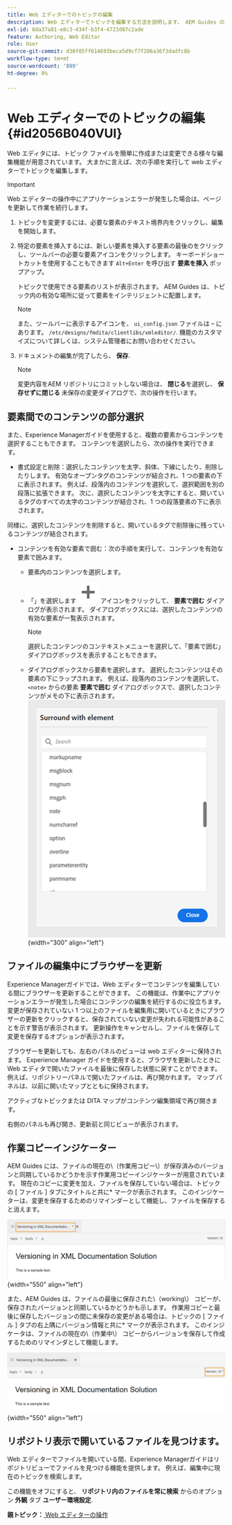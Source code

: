 ```yaml
---
title: Web エディターでのトピックの編集
description: Web エディターでトピックを編集する方法を説明します。 AEM Guides のトピックファイルを変更するための様々な編集機能について説明します。
exl-id: 8da37a81-e8c3-434f-b3f4-4723d87c2ade
feature: Authoring, Web Editor
role: User
source-git-commit: d30f05ff614693beca5d9cf7f206a36f3dadfc8b
workflow-type: tm+mt
source-wordcount: '889'
ht-degree: 0%

---
```


# Web エディターでのトピックの編集 {#id2056B040VUI}

Web エディタには、トピック ファイルを簡単に作成または変更できる様々な編集機能が用意されています。 大まかに言えば、次の手順を実行して web エディターでトピックを編集します。

>[!IMPORTANT]
>
> Web エディターの操作中にアプリケーションエラーが発生した場合は、ページを更新して作業を続行します。

1. トピックを変更するには、必要な要素のテキスト境界内をクリックし、編集を開始します。

1. 特定の要素を挿入するには、新しい要素を挿入する要素の最後のをクリックし、ツールバーの必要な要素アイコンをクリックします。 キーボードショートカットを使用することもできます `Alt+Enter` を呼び出す **要素を挿入** ポップアップ。

   トピックで使用できる要素のリストが表示されます。 AEM Guides は、トピック内の有効な場所に従って要素をインテリジェントに配置します。

   >[!NOTE]
   >
   > また、ツールバーに表示するアイコンを、 `ui_config.json` ファイルは – にあります。 `/etc/designs/fmdita/clientlibs/xmleditor/`. 機能のカスタマイズについて詳しくは、システム管理者にお問い合わせください。

1. ドキュメントの編集が完了したら、 **保存**.

   >[!NOTE]
   >
   > 変更内容をAEM リポジトリにコミットしない場合は、 **閉じる**&#x200B;を選択し、 **保存せずに閉じる** 未保存の変更ダイアログで、次の操作を行います。


## 要素間でのコンテンツの部分選択

また、Experience Managerガイドを使用すると、複数の要素からコンテンツを選択することもできます。 コンテンツを選択したら、次の操作を実行できます。
- 書式設定と削除：選択したコンテンツを太字、斜体、下線にしたり、削除したりします。 有効なオープンタグのコンテンツが結合され、1 つの要素の下に表示されます。 例えば、段落内のコンテンツを選択して、選択範囲を別の段落に拡張できます。 次に、選択したコンテンツを太字にすると、開いているタグのすべての太字のコンテンツが結合され、1 つの段落要素の下に表示されます。

同様に、選択したコンテンツを削除すると、開いているタグで削除後に残っているコンテンツが結合されます。

- コンテンツを有効な要素で囲む：次の手順を実行して、コンテンツを有効な要素で囲みます。
   - 要素内のコンテンツを選択します。
   - 「」を選択します ![add](images/Add_icon.svg) アイコンをクリックして、 **要素で囲む** ダイアログが表示されます。 ダイアログボックスには、選択したコンテンツの有効な要素が一覧表示されます。
     >[!NOTE]
     >
     > 選択したコンテンツのコンテキストメニューを選択して、「要素で囲む」 ダイアログボックスを表示することもできます。

   - ダイアログボックスから要素を選択します。 選択したコンテンツはその要素の下にラップされます。 例えば、段落内のコンテンツを選択して、 `<note>` からの要素 **要素で囲む** ダイアログボックスで、選択したコンテンツがメモの下に表示されます。\
     ![サラウンド要素ダイアログボックス](./images/surround-element.png) {width="300" align="left"}

## ファイルの編集中にブラウザーを更新

Experience Managerガイドでは、Web エディターでコンテンツを編集している間にブラウザーを更新することができます。 この機能は、作業中にアプリケーションエラーが発生した場合にコンテンツの編集を続行するのに役立ちます。 変更が保存されていない 1 つ以上のファイルを編集用に開いているときにブラウザーの更新をクリックすると、保存されていない変更が失われる可能性があることを示す警告が表示されます。 更新操作をキャンセルし、ファイルを保存して変更を保存するオプションが表示されます。

ブラウザーを更新しても、左右のパネルのビューは web エディターに保持されます。 Experience Manager ガイドを使用すると、ブラウザを更新したときに Web エディタで開いたファイルを最後に保存した状態に戻すことができます。 例えば、リポジトリーパネルで開いたファイルは、再び開かれます。 マップ パネルは、以前に開いたマップとともに保持されます。

アクティブなトピックまたは DITA マップがコンテンツ編集領域で再び開きます。

右側のパネルも再び開き、更新前と同じビューが表示されます。

## 作業コピーインジケーター

AEM Guides には、ファイルの現在の\（作業用コピー\）が保存済みのバージョンと同期しているかどうかを示す作業用コピーインジケーターが用意されています。 現在のコピーに変更を加え、ファイルを保存していない場合は、トピックの [ ファイル ] タブにタイトルと共に\* マークが表示されます。 このインジケーターは、変更を保存するためのリマインダーとして機能し、ファイルを保存すると消えます。

![作業コピーインジケータ](images/working-copy-text-update-indicator.png){width="550" align="left"}

また、AEM Guides は、ファイルの最後に保存された\（working\） コピーが、保存されたバージョンと同期しているかどうかも示します。 作業用コピーと最後に保存したバージョンの間に未保存の変更がある場合は、トピックの [ ファイル ] タブの右上隅にバージョン情報と共に\* マークが表示されます。 このインジケータは、ファイルの現在の\（作業中\） コピーからバージョンを保存して作成するためのリマインダとして機能します。

![バージョン更新インジケーター](images/version-update-indicator.png){width="550" align="left"}




## リポジトリ表示で開いているファイルを見つけます。

Web エディターでファイルを開いている間、Experience Managerガイドはリポジトリビューでファイルを見つける機能を提供します。 例えば、編集中に現在のトピックを検索します。

この機能をオフにすると、 **リポジトリ内のファイルを常に検索** からのオプション **外観** タブ **ユーザー環境設定**.


**親トピック：**[ Web エディターの操作](web-editor.md)
